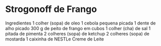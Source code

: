 #     Strogonoff de Frango

Ingredientes
1 colher (sopa) de oleo
1 cebola pequena picada
1 dente de alho picado
300 g de peito de frango em cubos
1 colher (cha) de sal
1 pitada de pimenta
2 colheres (sopa) de ketchup
2 colheres (sopa) de mostarda
1 caixinha de NESTLe Creme de Leite
